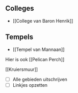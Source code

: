 
## Colleges

- [[College van Baron Henrik]]


## Tempels

- [[Tempel van Mannaan]]


Hier is ook [[Pelican Perch]]

[[Kruiersmuur]]


- [ ] Alle gebieden uitschrijven
- [ ] Linkjes opzetten